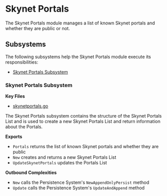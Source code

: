 # Skynet Portals

The Skynet Portals module manages a list of known Skynet portals and whether
they are public or not.

## Subsystems
The following subsystems help the Skynet Portals module execute its
responsibilities:
 - [Skynet Portals Subsystem](#skynet-portals-subsystem)

### Skynet Portals Subsystem
**Key Files**
 - [skynetportals.go](./skynetportals.go)

The Skynet Portals subsystem contains the structure of the Skynet Portals List
and is used to create a new Skynet Portals List and return information about the
Portals.

**Exports**
 - `Portals` returns the list of known Skynet portals and whether they are
   public
 - `New` creates and returns a new Skynet Portals List
 - `UpdateSkynetPortals` updates the Portals List

**Outbound Complexities**
 - `New` calls the Persistence System's `NewAppendOnlyPersist` method
 - `Update` calls the Persistence System's `UpdateAndAppend` method
